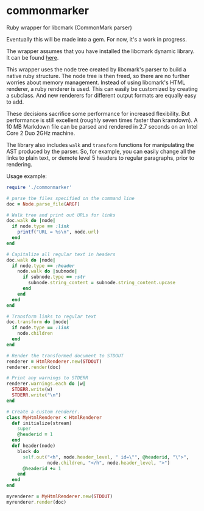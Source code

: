 commonmarker
============

Ruby wrapper for libcmark (CommonMark parser)

Eventually this will be made into a gem.  For now, it's a work in
progress.

The wrapper assumes that you have installed the libcmark dynamic
library.  It can be found [here](http://github.com/jgm/CommonMark/).

This wrapper uses the node tree created by libcmark's parser to
build a native ruby structure. The node tree is then
freed, so there are no further worries about memory management.
Instead of using libcmark's HTML renderer, a ruby renderer is
used.  This can easily be customized by creating a subclass.
And new renderers for different output formats are equally easy
to add.

These decisions sacrifice some performance for increased flexibility.
But performance is still excellent (roughly seven times faster than
kramdown).  A 10 MB Markdown file can be parsed and rendered in 2.7
seconds on an Intel Core 2 Duo 2GHz machine.

The library also includes `walk` and `transform` functions for
manipulating the AST produced by the parser.  So, for example,
you can easily change all the links to plain text, or demote
level 5 headers to regular paragraphs, prior to rendering.

Usage example:

``` ruby
require './commonmarker'

# parse the files specified on the command line
doc = Node.parse_file(ARGF)

# Walk tree and print out URLs for links
doc.walk do |node|
  if node.type == :link
    printf("URL = %s\n", node.url)
  end
end

# Capitalize all regular text in headers
doc.walk do |node|
  if node.type == :header
    node.walk do |subnode|
      if subnode.type == :str
        subnode.string_content = subnode.string_content.upcase
      end
    end
  end
end

# Transform links to regular text
doc.transform do |node|
  if node.type == :link
    node.children
  end
end

# Render the transformed document to STDOUT
renderer = HtmlRenderer.new(STDOUT)
renderer.render(doc)

# Print any warnings to STDERR
renderer.warnings.each do |w|
  STDERR.write(w)
  STDERR.write("\n")
end

# Create a custom renderer.
class MyHtmlRenderer < HtmlRenderer
  def initialize(stream)
    super
    @headerid = 1
  end
  def header(node)
    block do
      self.out("<h", node.header_level, " id=\"", @headerid, "\">",
               node.children, "</h", node.header_level, ">")
      @headerid += 1
    end
  end
end

myrenderer = MyHtmlRenderer.new(STDOUT)
myrenderer.render(doc)
```
